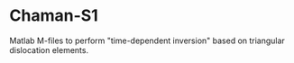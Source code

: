 # Chaman-S1
Matlab M-files to perform "time-dependent inversion" based on triangular dislocation elements.
